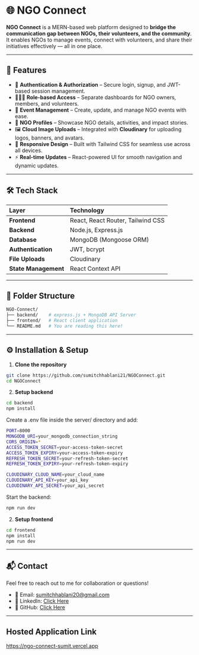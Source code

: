 # 🌐 NGO Connect

**NGO Connect** is a MERN-based web platform designed to **bridge the communication gap between NGOs, their volunteers, and the community**.  
It enables NGOs to manage events, connect with volunteers, and share their initiatives effectively — all in one place.

---

## 🚀 Features

- 🔐 **Authentication & Authorization** – Secure login, signup, and JWT-based session management.
- 🧑‍🤝‍🧑 **Role-based Access** – Separate dashboards for NGO owners, members, and volunteers.
- 📅 **Event Management** – Create, update, and manage NGO events with ease.
- 🏢 **NGO Profiles** – Showcase NGO details, activities, and impact stories.
- 🖼️ **Cloud Image Uploads** – Integrated with **Cloudinary** for uploading logos, banners, and avatars.
- 📱 **Responsive Design** – Built with Tailwind CSS for seamless use across all devices.
- ⚡ **Real-time Updates** – React-powered UI for smooth navigation and dynamic updates.

---

## 🛠️ Tech Stack

| Layer | Technology |
|:------|:------------|
| **Frontend** | React, React Router, Tailwind CSS |
| **Backend** | Node.js, Express.js |
| **Database** | MongoDB (Mongoose ORM) |
| **Authentication** | JWT, bcrypt |
| **File Uploads** | Cloudinary |
| **State Management** | React Context API |

---

## 📂 Folder Structure

```bash
NGO-Connect/
├── backend/    # express.js + MongoDB API Server
├── frontend/   # React client application
└── README.md   # You are reading this here!
```

---

## ⚙️ Installation & Setup

1. **Clone the repository**
```bash
git clone https://github.com/sumitchhablani21/NGOConnect.git
cd NGOConnect
```

2.  **Setup backend**
```bash
cd backend
npm install
```

Create a .env file inside the server/ directory and add:
```bash
PORT=8000
MONGODB_URI=your_mongodb_connection_string
CORS_ORIGIN=*
ACCESS_TOKEN_SECRET=your-access-token-secret
ACCESS_TOKEN_EXPIRY=your-access-token-expiry
REFRESH_TOKEN_SECRET=your-refresh-token-secret
REFRESH_TOKEN_EXPIRY=your-refresh-token-expiry

CLOUDINARY_CLOUD_NAME=your_cloud_name
CLOUDINARY_API_KEY=your_api_key
CLOUDINARY_API_SECRET=your_api_secret
```

Start the backend:
```bash
npm run dev
```

2.  **Setup frontend**
```bash
cd frontend
npm install
npm run dev
```

---

## 📬 Contact

Feel free to reach out to me for collaboration or questions!  

- 📧 Email: [sumitchhablani20@gmail.com](mailto:sumitchhablani20@gmail.com)
- 💼 LinkedIn: [Click Here](https://www.linkedin.com/in/sumit-chhablani)
- 🐙 GitHub: [Click Here](https://github.com/sumitchhablani21)

---

## Hosted Application Link
https://ngo-connect-sumit.vercel.app
